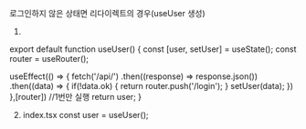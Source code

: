 로그인하지 않은 상태면 리다이렉트의 경우(useUser 생성)

1.
export default function useUser() {
const [user, setUser] = useState();
const router = useRouter();

useEffect(() => {
fetch('/api/')
.then((response) => response.json())
.then((data) => {
if(!data.ok) {
return router.push('/login');
}
setUser(data);
})
},[router]) //1번만 실행
return user;
}



2. index.tsx
const user = useUser();
